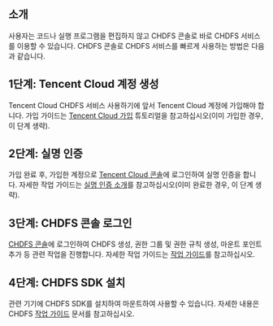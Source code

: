 ## 소개

사용자는 코드나 실행 프로그램을 편집하지 않고 CHDFS 콘솔로 바로 CHDFS 서비스를 이용할 수 있습니다. CHDFS 콘솔로 CHDFS 서비스를 빠르게 사용하는 방법은 다음과 같습니다. 

## 1단계: Tencent Cloud 계정 생성
Tencent Cloud CHDFS 서비스 사용하기에 앞서 Tencent Cloud 계정에 가입해야 합니다. 가입 가이드는 [Tencent Cloud 가입](https://intl.cloud.tencent.com/document/product/378/17985) 튜토리얼을 참고하십시오(이미 가입한 경우, 이 단계 생략).

## 2단계: 실명 인증

가입 완료 후, 가입한 계정으로 [Tencent Cloud 콘솔](https://console.cloud.tencent.com/)에 로그인하여 실명 인증을 합니다. 자세한 작업 가이드는 [실명 인증 소개](https://intl.cloud.tencent.com/document/product/378/3629)를 참고하십시오(이미 완료한 경우, 이 단계 생략).

## 3단계: CHDFS 콘솔 로그인
[CHDFS 콘솔](https://console.cloud.tencent.com/chdfs)에 로그인하여 CHDFS 생성, 권한 그룹 및 권한 규칙 생성, 마운트 포인트 추가 등 관련 작업을 진행합니다. 자세한 작업 가이드는 [작업 가이드](https://intl.cloud.tencent.com/document/product/1106/41953)를 참고하십시오. 

## 4단계: CHDFS SDK 설치
관련 기기에 CHDFS SDK를 설치하여 마운트하여 사용할 수 있습니다. 자세한 내용은 CHDFS [작업 가이드](https://intl.cloud.tencent.com/document/product/1106/41953) 문서를 참고하십시오. 



